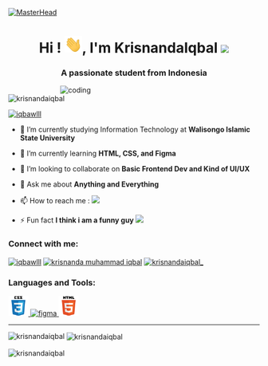 [![MasterHead](https://1.bp.blogspot.com/-7A4WynwLsMw/XbBpCXG8fHI/AAAAAAAAMt4/uOa1bpLskYgrwGbllhSu2SDj_Mig8SXJQCLcBGAsYHQ/s1600/2000_600px.gif)](https://krisnandaiqbal.io)
<h1 align="center">Hi ! <img src="https://raw.githubusercontent.com/ABSphreak/ABSphreak/master/gifs/Hi.gif" width="35px" />, I'm KrisnandaIqbal <img src="https://c.tenor.com/eT_e-q0D5xoAAAAC/long-livethe-blob-sunglasses.gif" width="50px"  /> </h1>
<h3 align="center">A passionate student from Indonesia</h3>
<img align="right" alt="coding" width="400" src="https://cdn.dribbble.com/users/2789762/screenshots/8630894/media/583b209224b027954cb6e8b9901cb731.gif"

<p align="left"> <img src="https://komarev.com/ghpvc/?username=krisnandaiqbal&label=Profile%20views&color=0e75b6&style=flat" alt="krisnandaiqbal" /> </p>
<p align="left"> <a href="https://twitter.com/crxxpys" target="blank"><img src="https://img.shields.io/twitter/follow/iqbawlll?logo=twitter&style=for-the-badge" alt="iqbawlll" /></a> </p>

- 🔭 I’m currently studying Information Technology at **Walisongo Islamic State University**

- 🌱 I’m currently learning **HTML, CSS, and Figma**

- 👯 I’m looking to collaborate on **Basic Frontend Dev and Kind of UI/UX**

- 💬 Ask me about **Anything and Everything**

- 📫 How to reach me : <a href="mailto:krisnandaiqball@gmail.com"><img src="https://img.shields.io/badge/-Gmail-c14438?style=flat-square&logo=Gmail&logoColor=white&link=mailto:krisnandaiqball@gmail.com"><a/>

- ⚡ Fun fact **I think i am a funny guy** <img src= "https://c.tenor.com/U9fgFrruh9wAAAAi/mikotill-smile.gif" width= "25px" />
  
<h3 align="left">Connect with me:</h3>
<p align="left">
<a href="https://twitter.com/iqbawlll" target="blank"><img align="center" src="https://raw.githubusercontent.com/rahuldkjain/github-profile-readme-generator/master/src/images/icons/Social/twitter.svg" alt="iqbawlll" height="30" width="40" /></a>
<a href="https://fb.com/Krisnanda Muhammad Iqbal" target="blank"><img align="center" src="https://raw.githubusercontent.com/rahuldkjain/github-profile-readme-generator/master/src/images/icons/Social/facebook.svg" alt="krisnanda muhammad iqbal" height="30" width="40" /></a>
<a href="https://instagram.com/krisnandaiqbal_" target="blank"><img align="center" src="https://raw.githubusercontent.com/rahuldkjain/github-profile-readme-generator/master/src/images/icons/Social/instagram.svg" alt="krisnandaiqbal_" height="30" width="40" /></a>
</p>

<h3 align="left">Languages and Tools:</h3>
<p align="left"> <a href="https://developer.android.com" target="_blank" rel="noreferrer">  <a href="https://www.w3schools.com/css/" target="_blank" rel="noreferrer"> <img src="https://raw.githubusercontent.com/devicons/devicon/master/icons/css3/css3-original-wordmark.svg" alt="css3" width="40" height="40"/> </a> <a href="https://www.figma.com/" target="_blank" rel="noreferrer"> <img src="https://www.vectorlogo.zone/logos/figma/figma-icon.svg" alt="figma" width="40" height="40"/> </a>  <a href="https://www.w3.org/html/" target="_blank" rel="noreferrer"> <img src="https://raw.githubusercontent.com/devicons/devicon/master/icons/html5/html5-original-wordmark.svg" alt="html5" width="40" height="40"/> </a> </p>
  
<hr>
  
<p><img align="left" src="https://github-readme-stats.vercel.app/api/top-langs?username=krisnandaiqbal&show_icons=true&locale=en&layout=compact" alt="krisnandaiqbal" /></p>
  
<p>&nbsp;<img align="center" src="https://github-readme-stats.vercel.app/api?username=krisnandaiqbal&show_icons=true&locale=en" alt="krisnandaiqbal" /></p>

<p><img align="center" src="https://github-readme-streak-stats.herokuapp.com/?user=krisnandaiqbal&" alt="krisnandaiqbal" /></p>

